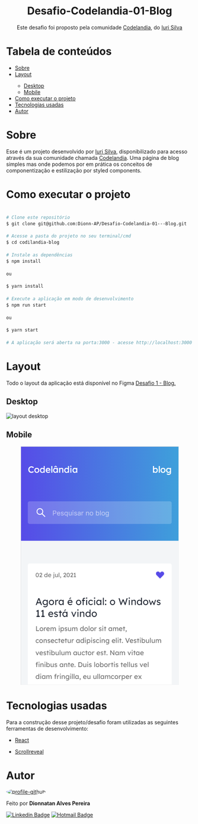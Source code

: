 <h1 align="center">Desafio-Codelandia-01-Blog</h1>
<p align="center">Este desafio foi proposto pela comunidade <a href="https://discord.gg/wNCWTVuxyz">Codelandia</a>, do <a href="https://github.com/iuricode">Iuri Silva</a></p>

<h1>Tabela de conteúdos</h1>
<ul>
  <a href="#sobre"><li>Sobre</li></a>
  <a href="#layout"><li>Layout</li></a>
  <ul>
    <a href="#desktop"><li>Desktop</li></a>
    <a href="#mobile"><li>Mobile</li></a>
  </ul>
  <a href="#executar"><li>Como executar o projeto</li></a>
  <a href="#tecnologias"><li>Tecnologias usadas</li></a>
  <a href="autor"><li>Autor</li></a>
</ul>

<h1 id="#sobre">Sobre</h1>
<p>Esse é um projeto desenvolvido por <a href="https://github.com/iuricode">Iuri Silva</a>, disponibilizado para acesso através da sua comunidade chamada <a href="https://discord.gg/wNCWTVuxyz">Codelandia</a>. Uma página de blog simples mas onde podemos por em prática os conceitos de componentização e estilização por styled components.</p>

<h1 id="executar">Como executar o projeto</h1>

```bash

# Clone este repositório
$ git clone git@github.com:Dionn-AP/Desafio-Codelandia-01---Blog.git

# Acesse a pasta do projeto no seu terminal/cmd
$ cd codilandia-blog

# Instale as dependências
$ npm install

ou

$ yarn install

# Execute a aplicação em modo de desenvolvimento
$ npm run start

ou

$ yarn start

# A aplicação será aberta na porta:3000 - acesse http://localhost:3000

```


<h1 id="#layout">Layout</h1>
<p>Todo o layout da aplicação está disponível no Figma <a href="https://www.figma.com/file/Yb9IBH56g7T1hdIyZ3BMNO/Desafios---Codel%C3%A2ndia?node-id=0%3A1">Desafio 1 - Blog.</a></p>

<h2 id="#desktop">Desktop</h2>

![layout desktop](https://user-images.githubusercontent.com/93920766/175800267-2c8f6ea2-8145-4183-879c-f7b056502c7b.PNG)

<h2 id="mobile">Mobile</h2>

<p align="center" style="display: flex; align-items: flex-start; justify-content: center;">
  <img alt="mobile image site" src="https://github.com/Dionn-AP/Desafio-Codelandia-01---Blog/blob/master/desafio01_blog/src/assests/layout%20mobile.PNG" />
</p>

###
<h1 id="tecnologias">Tecnologias usadas</h1>

Para a construção desse projeto/desafio foram utilizadas as seguintes ferramentas de desenvolvimento:

* [React](https://reactjs.org/)

* [Scrollreveal](https://scrollrevealjs.org/api/reveal.html)

<h1 id="autor">Autor</h1>

<a href="https://github.com/Dionn-AP">
<img style="border-radius: 50%;" src="https://avatars.githubusercontent.com/u/93920766?s=96&v=4" width="100px;" alt="profile-github"/>
</a>
<p>Feito por <strong>Dionnatan Alves Pereira</strong></p>

[![Linkedin Badge](https://img.shields.io/badge/-Dionnatan_Pereira-blue?style=flat-square&logo=Linkedin&logoColor=white&link=https://www.linkedin.com/in/dionnatan-alves-pereira/)](https://www.linkedin.com/in/dionnatan-alves-pereira/)
[![Hotmail Badge](https://img.shields.io/badge/-Hotmail-0078D4?style=flat-square&logo=microsoft-outlook&logoColor=white&link=mailto:dionn_a.p@hotmail.com)](mailto:dionn_a.p@hotmail.com)

